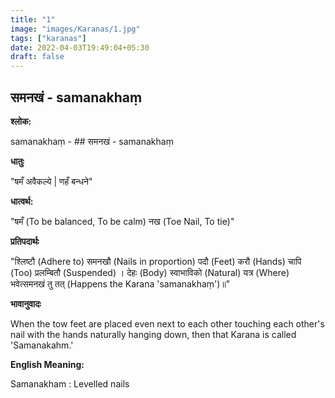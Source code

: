 ```yaml
---
title: "1"
image: "images/Karanas/1.jpg"
tags: ["karanas"]
date: 2022-04-03T19:49:04+05:30
draft: false
---
```


## समनखं - samanakhaṃ

**श्लोक:**

samanakhaṃ - ## समनखं - samanakhaṃ


**धातुः**

"षमँ अवैकल्ये |
णहँ बन्धने"


**धात्वर्थ:**

"षमँ (To be balanced, To be calm) 
नख (Toe Nail, To tie)"


**प्रतिपदार्थः**

"श्लिष्टौ (Adhere to) समनखौ (Nails in proportion) पदौ (Feet) करौ (Hands) चापि (Too) प्रलम्बितौ (Suspended) । 
देहः (Body) स्वाभाविको (Natural) यत्र (Where) भवेत्समनखं तु तत् (Happens the Karana 'samanakhaṃ')॥"


**भावानुवादः**

When the tow feet are placed even next to each other touching each other's nail with the hands naturally hanging down, then that Karana is called 'Samanakahm.'


**English Meaning:**

Samanakham : Levelled nails

